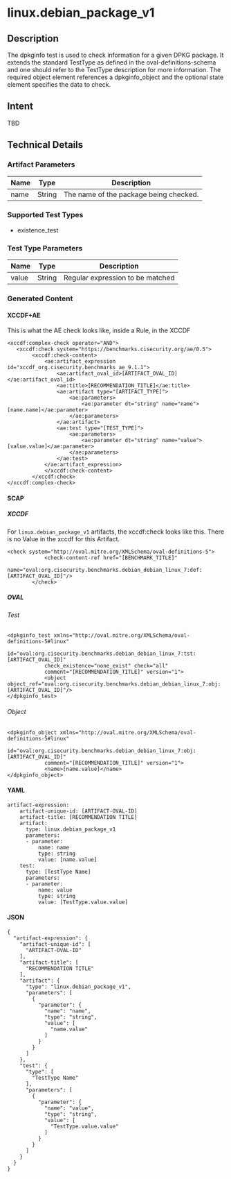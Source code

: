 # linux.debian_package_v1

## Description
The dpkginfo test is used to check information for a given DPKG package. It extends the standard TestType as defined in the oval-definitions-schema and one should refer to the TestType description for more information. The required object element references a dpkginfo_object and the optional state element specifies the data to check.


## Intent
TBD

## Technical Details
### Artifact Parameters
| Name                  |Type    | Description |
| ----------------------|--------| ----------- |
| name  | String | The name of the package being checked.  |

### Supported Test Types
- existence_test

### Test Type Parameters
| Name                  |Type    | Description |
| ----------------------|--------| ----------- |
| value | String | Regular expression to be matched |


### Generated Content
#### XCCDF+AE
This is what the AE check looks like, inside a Rule, in the XCCDF

```
<xccdf:complex-check operator="AND">
   <xccdf:check system="https://benchmarks.cisecurity.org/ae/0.5">
        <xccdf:check-content>
            <ae:artifact_expression id="xccdf_org.cisecurity.benchmarks_ae_9.1.1">
                <ae:artifact_oval_id>[ARTIFACT_OVAL_ID]</ae:artifact_oval_id>
                <ae:title>[RECOMMENDATION_TITLE]</ae:title>
                <ae:artifact type="[ARTIFACT_TYPE]">
                    <ae:parameters>
                        <ae:parameter dt="string" name="name">[name.name]</ae:parameter>
                    </ae:parameters>
                </ae:artifact>
                <ae:test type="[TEST_TYPE]">
                    <ae:parameters>
                        <ae:parameter dt="string" name="value">[value.value]</ae:parameter>
                    </ae:parameters>
                </ae:test>
            </ae:artifact_expression>
            </xccdf:check-content>
        </xccdf:check>
</xccdf:complex-check>
```

#### SCAP
##### XCCDF
For `linux.debian_package_v1` artifacts, the xccdf:check looks like this.  There is no Value in the xccdf for this Artifact.

```
<check system="http://oval.mitre.org/XMLSchema/oval-definitions-5">
            <check-content-ref href="[BENCHMARK_TITLE]"
                name="oval:org.cisecurity.benchmarks.debian_debian_linux_7:def:[ARTIFACT_OVAL_ID]"/>
        </check>
```

##### OVAL
###### Test

```
<dpkginfo_test xmlns="http://oval.mitre.org/XMLSchema/oval-definitions-5#linux"
			id="oval:org.cisecurity.benchmarks.debian_debian_linux_7:tst:[ARTIFACT_OVAL_ID]"
			check_existence="none_exist" check="all"
			comment="[RECOMMENDATION_TITLE]" version="1">
			<object object_ref="oval:org.cisecurity.benchmarks.debian_debian_linux_7:obj:[ARTIFACT_OVAL_ID]"/>
</dpkginfo_test>
```

###### Object

```
<dpkginfo_object xmlns="http://oval.mitre.org/XMLSchema/oval-definitions-5#linux"
			id="oval:org.cisecurity.benchmarks.debian_debian_linux_7:obj:[ARTIFACT_OVAL_ID]"
			comment="[RECOMMENDATION_TITLE]" version="1">
			<name>[name.value]</name>
</dpkginfo_object>
```

#### YAML


```
artifact-expression:
    artifact-unique-id: [ARTIFACT-OVAL-ID]
    artifact-title: [RECOMMENDATION TITLE]
    artifact:
      type: linux.debian_package_v1
      parameters:
      - parameter: 
          name: name
          type: string
          value: [name.value]
    test:
      type: [TestType Name]
      parameters:
      - parameter:
          name: value
          type: string
          value: [TestType.value.value]
```

#### JSON

```
{
  "artifact-expression": {
    "artifact-unique-id": [
      "ARTIFACT-OVAL-ID"
    ],
    "artifact-title": [
      "RECOMMENDATION TITLE"
    ],
    "artifact": {
      "type": "linux.debian_package_v1",
      "parameters": [
        {
          "parameter": {
            "name": "name",
            "type": "string",
            "value": [
              "name.value"
            ]
          }
        }
      ]
    },
    "test": {
      "type": [
        "TestType Name"
      ],
      "parameters": [
        {
          "parameter": {
            "name": "value",
            "type": "string",
            "value": [
              "TestType.value.value"
            ]
          }
        }
      ]
    }
  }
}
``` 